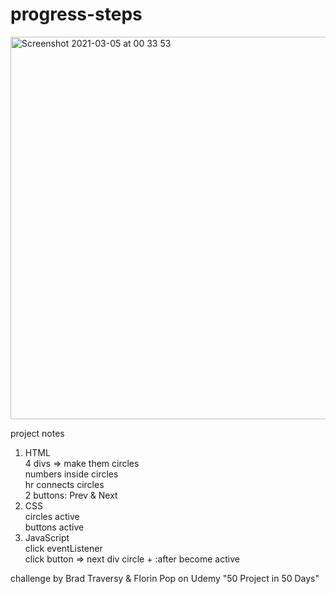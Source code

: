 # progress-steps

<img width="612" alt="Screenshot 2021-03-05 at 00 33 53" src="https://user-images.githubusercontent.com/71224770/110049811-822d7080-7d4a-11eb-9598-60f9229e0700.png">

project notes

1. HTML<br />
    4 divs => make them circles<br />
    numbers inside circles<br />
    hr connects circles<br />
    2 buttons: Prev & Next<br />
2. CSS<br />
    circles active<br />
    buttons active<br />
3. JavaScript<br />
    click eventListener<br />
    click button => next div circle + :after become active<br />

challenge by Brad Traversy & Florin Pop on Udemy "50 Project in 50 Days"<br />
